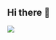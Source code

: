 ## Hi there 👋


<div>
<img align="center" src="https://profile-counter.glitch.me/Kunal-Singh-Dadhwal/count.svg" />
</div>

<!--
**Kunal-Singh-Dadhwal/Kunal-Singh-Dadhwal** is a ✨ _special_ ✨ repository because its `README.md` (this file) appears on your GitHub profile.

Here are some ideas to get you started:

- 🔭 I’m currently working on ...
- 🌱 I’m currently learning ...
- 👯 I’m looking to collaborate on ...
- 🤔 I’m looking for help with ...
- 💬 Ask me about ...
- 📫 How to reach me: ...
- 😄 Pronouns: ...
- ⚡ Fun fact: ...
-->

